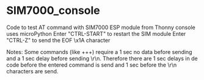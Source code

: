 # SIM7000_console
Code to test AT command with SIM7000 ESP module from Thonny console
uses microPython
Enter "CTRL-START" to restart the SIM module
Enter "CTRL-Z" to send the EOF \x1A character

Notes:
Some commands (like +++) require a 1 sec no data before sending and a 1 sec delay before sending \r\n.
Therefore there are 1 sec delays in de code before the entered command is send and 1 sec before the \r\n characters are send.
